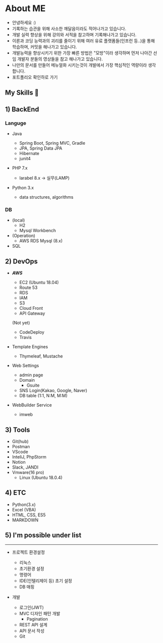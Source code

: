 # About ME
 * 안녕하세요 :)
 * 기록하는 습관을 위해 사소한 깨달음이라도 적어나가고 있습니다.
 * 개발 실력 향상을 위해 강의와 서적을 참고하며 기록해나가고 있습니다.
 * 이론과 코딩 능력과의 괴리를 줄이기 위해 여러 유료 플랫폼들(인프런 등..)을 통해 학습하며, 커밋을 해나가고 있습니다.
 * 개발능력을 향상시키기 위한 가장 빠른 방법은 "모방"이라 생각하며 먼저 나아간 선임 개발자 분들의 영상들을 참고 해나가고 있습니다.
 * 나만의 문서를 만들어 메뉴얼화 시키는것이 개발에서 가장 핵심적인 역량이라 생각합니다.
 * 포트폴리오 확인하로 가기



## My Skills 👋

## 1) BackEnd



### Languge
  
  * Java
     - Spring Boot, Spring MVC, Gradle
     - JPA, Spring Data JPA
      - Hibernate
     - junit4

  * PHP 7.x 
    - larabel 8.x -> 실무(LAMP)
    
    
  * Python 3.x
    - data structures, algorithms
  
  
  
### DB
  - (local)
    - H2
    - Mysql Workbench
  - (Operation)
    - AWS RDS Mysql (8.x)
  - SQL






## 2) DevOps

* ***AWS***

  - EC2 (Ubuntu 18.04)
  - Route 53
  - RDS
  - IAM
  - S3
  - Cloud Front
  - API Gateway
  
  (Not yet)
  - CodeDeploy
  - Travis
      
* Template Engines
  * Thymeleaf, Mustache
  
  
* Web Settings

  - admin page
  - Domain
    - Gsuite
  - SNS Login(Kakao, Google, Naver)
  - DB table (1:1, N:M, M:M)
  
 * WebBuilder Service
   - imweb


## 3) Tools
  * Git(hub)
  * Postman
  * VScode
  * InteliJ, PhpStorm
  * Notion
  * Slack, JANDI
  * Vmware(16 pro)
      * Linux (Ubuntu 18.0.4)
  
  
   
## 4) ETC

* Python(3.x)
* Excel (VBA)
* HTML, CSS, ES5
* MARKDOWN


## 5) I'm possible under list
***

* 프로젝트 환경설정
  - 리눅스
   - 초기환경 설정
   - 명령어
  - IDE(인텔리제이 등) 초기 설정
  - DB 매핑

* 개발
  - 로그인(JWT)
  - MVC 디자인 패턴 개발
    - Pagination
  - REST API 설계
  - API 문서 작성
  - Git 
  

<!--
**thsdimaker/thsdimaker** is a ✨ _special_ ✨ repository because its `README.md` (this file) appears on your GitHub profile.

Here are some ideas to get you started:

- 🔭 I’m currently working on ...
- 🌱 I’m currently learning ...
- 👯 I’m looking to collaborate on ...
- 🤔 I’m looking for help with ...
- 💬 Ask me about ...
- 📫 How to reach me: ...
- 😄 Pronouns: ...
- ⚡ Fun fact: ...
-->
